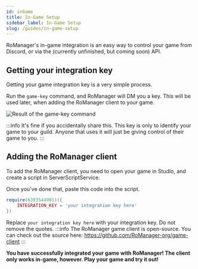 ```yaml
---
id: inGame
title: In-Game Setup
sidebar_label: In-Game Setup
slug: /guides/in-game-setup
---
```


RoManager's in-game integration is an easy way to control your game from Discord, or via the (currently unfinished, but coming soon) API.


## Getting your integration key
Getting your game integration key is a very simple process.

Run the `game-key` command, and RoManager will DM you a key. This will be used later, when adding the RoManager client to your game.

![Result of the game-key command](https://i.jaydenn.dev/2021/02/alFzGIAav8b.png)

:::info
It's fine if you accidentally share this. This key is only to identify your game to your guild. Anyone that uses it will just be giving control of their game to you.
:::

## Adding the RoManager client
To add the RoManager client, you need to open your game in Studio, and create a script in ServerScriptService.

Once you've done that, paste this code into the script.

```lua
require(6393544901)({
	INTEGRATION_KEY = 'your integration key here'
})
```
Replace `your integration key here` with your integration key. Do not remove the quotes.
:::info
The RoManager game client is open-source. You can check out the source here: https://github.com/RoManager-org/game-client
:::

**You have successfully integrated your game with RoManager! The client only works in-game, however. Play your game and try it out!**
